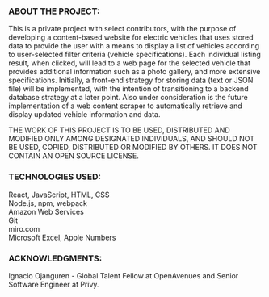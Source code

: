 ### ABOUT THE PROJECT:

This is a private project with select contributors, with the purpose of developing a content-based website for electric vehicles that uses stored data to provide the user with a means to display a list of vehicles according to user-selected filter criteria (vehicle specifications).  Each individual listing result, when clicked, will lead to a web page for the selected vehicle that provides additional information such as a photo gallery, and more extensive specifications. Initially, a front-end strategy for storing data (text or JSON file) will be implemented, with the intention of transitioning to a backend database strategy at a later point. Also under consideration is the future implementation of a web content scraper to automatically retrieve and display updated vehicle information and data.

THE WORK OF THIS PROJECT IS TO BE USED, DISTRIBUTED AND MODIFIED ONLY AMONG DESIGNATED INDIVIDUALS, AND SHOULD NOT BE USED, COPIED, DISTRIBUTED OR MODIFIED BY OTHERS. IT DOES NOT CONTAIN AN OPEN SOURCE LICENSE.

### TECHNOLOGIES USED:
React, JavaScript, HTML, CSS <br>
Node.js, npm, webpack <br>
Amazon Web Services <br>
Git <br>
miro.com <br>
Microsoft Excel, Apple Numbers

### ACKNOWLEDGMENTS:
Ignacio Ojanguren - Global Talent Fellow at OpenAvenues and Senior Software Engineer at Privy.
